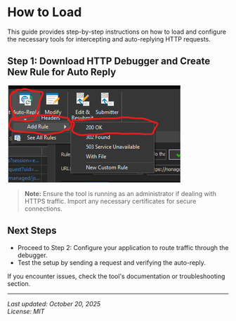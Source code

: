 # How to Load

This guide provides step-by-step instructions on how to load and configure the necessary tools for intercepting and auto-replying HTTP requests.

## Step 1: Download HTTP Debugger and Create New Rule for Auto Reply

![Step 1 - Creating Auto Reply Rule](imgs/createrule1.png)

> **Note:** Ensure the tool is running as an administrator if dealing with HTTPS traffic. Import any necessary certificates for secure connections.

## Next Steps
- Proceed to Step 2: Configure your application to route traffic through the debugger.
- Test the setup by sending a request and verifying the auto-reply.

If you encounter issues, check the tool's documentation or troubleshooting section.

---

*Last updated: October 20, 2025*  
*License: MIT*

